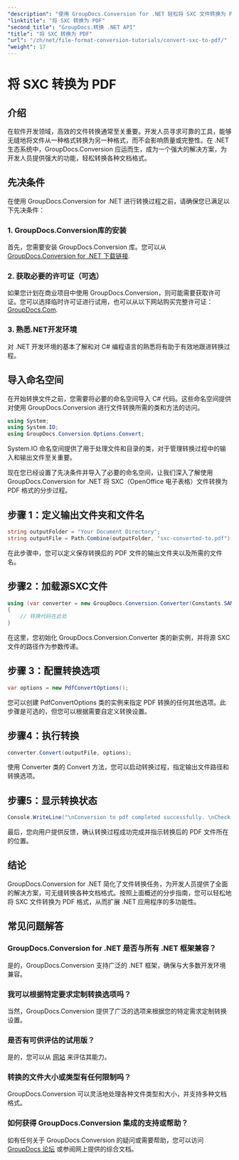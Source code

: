 ```yaml
---
"description": "使用 GroupDocs.Conversion for .NET 轻松将 SXC 文件转换为 PDF。自定义转换选项，以便无缝集成到您的 .NET 应用程序中。"
"linktitle": "将 SXC 转换为 PDF"
"second_title": "GroupDocs.转换 .NET API"
"title": "将 SXC 转换为 PDF"
"url": "/zh/net/file-format-conversion-tutorials/convert-sxc-to-pdf/"
"weight": 17
---
```


# 将 SXC 转换为 PDF

## 介绍
在软件开发领域，高效的文件转换通常至关重要。开发人员寻求可靠的工具，能够无缝地将文件从一种格式转换为另一种格式，而不会影响质量或完整性。在 .NET 生态系统中，GroupDocs.Conversion 应运而生，成为一个强大的解决方案，为开发人员提供强大的功能，轻松转换各种文档格式。
## 先决条件
在使用 GroupDocs.Conversion for .NET 进行转换过程之前，请确保您已满足以下先决条件：
### 1. GroupDocs.Conversion库的安装
首先，您需要安装 GroupDocs.Conversion 库。您可以从 [GroupDocs.Conversion for .NET 下载链接](https://releases。groupdocs.com/conversion/net/).
### 2. 获取必要的许可证（可选）
如果您计划在商业项目中使用 GroupDocs.Conversion，则可能需要获取许可证。您可以选择临时许可证进行试用，也可以从以下网站购买完整许可证： [GroupDocs.Com](https://purchase。groupdocs.com/buy).
### 3. 熟悉.NET开发环境
对 .NET 开发环境的基本了解和对 C# 编程语言的熟悉将有助于有效地跟进转换过程。

## 导入命名空间
在开始转换文件之前，您需要将必要的命名空间导入 C# 代码。这些命名空间提供对使用 GroupDocs.Conversion 进行文件转换所需的类和方法的访问。

```csharp
using System;
using System.IO;
using GroupDocs.Conversion.Options.Convert;
```

System.IO 命名空间提供了用于处理文件和目录的类，对于管理转换过程中的输入和输出文件至关重要。

现在您已经设置了先决条件并导入了必要的命名空间，让我们深入了解使用 GroupDocs.Conversion for .NET 将 SXC（OpenOffice 电子表格）文件转换为 PDF 格式的分步过程。
## 步骤 1：定义输出文件夹和文件名
```csharp
string outputFolder = "Your Document Directory";
string outputFile = Path.Combine(outputFolder, "sxc-converted-to.pdf");
```
在此步骤中，您可以定义保存转换后的 PDF 文件的输出文件夹以及所需的文件名。
## 步骤2：加载源SXC文件
```csharp
using (var converter = new GroupDocs.Conversion.Converter(Constants.SAMPLE_SXC))
{
    // 转换代码在此处
}
```
在这里，您初始化 GroupDocs.Conversion.Converter 类的新实例，并将源 SXC 文件的路径作为参数传递。
## 步骤 3：配置转换选项
```csharp
var options = new PdfConvertOptions();
```
您可以创建 PdfConvertOptions 类的实例来指定 PDF 转换的任何其他选项。此步骤是可选的，但您可以根据需要自定义转换设置。
## 步骤4：执行转换
```csharp
converter.Convert(outputFile, options);
```
使用 Converter 类的 Convert 方法，您可以启动转换过程，指定输出文件路径和转换选项。
## 步骤5：显示转换状态
```csharp
Console.WriteLine("\nConversion to pdf completed successfully. \nCheck output in {0}", outputFolder);
```
最后，您向用户提供反馈，确认转换过程成功完成并指示转换后的 PDF 文件所在的位置。

## 结论
GroupDocs.Conversion for .NET 简化了文件转换任务，为开发人员提供了全面的解决方案，可无缝转换各种文档格式。按照上面概述的分步指南，您可以轻松地将 SXC 文件转换为 PDF 格式，从而扩展 .NET 应用程序的多功能性。
## 常见问题解答
### GroupDocs.Conversion for .NET 是否与所有 .NET 框架兼容？
是的，GroupDocs.Conversion 支持广泛的 .NET 框架，确保与大多数开发环境兼容。
### 我可以根据特定要求定制转换选项吗？
当然，GroupDocs.Conversion 提供了广泛的选项来根据您的特定需求定制转换设置。
### 是否有可供评估的试用版？
是的，您可以从 [网站](https://releases.groupdocs.com/conversion/net/) 来评估其能力。
### 转换的文件大小或类型有任何限制吗？
GroupDocs.Conversion 可以灵活地处理各种文件类型和大小，并支持多种文档格式。
### 如何获得 GroupDocs.Conversion 集成的支持或帮助？
如有任何关于 GroupDocs.Conversion 的疑问或需要帮助，您可以访问 [GroupDocs 论坛](https://forum.groupdocs.com/c/conversion/11) 或参阅网上提供的综合文档。